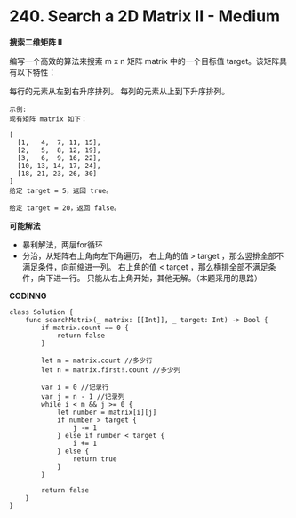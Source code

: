 # 240. Search a 2D Matrix II - Medium
**搜索二维矩阵 II**

编写一个高效的算法来搜索 m x n 矩阵 matrix 中的一个目标值 target。该矩阵具有以下特性：

每行的元素从左到右升序排列。
每列的元素从上到下升序排列。

```
示例:
现有矩阵 matrix 如下：

[
  [1,   4,  7, 11, 15],
  [2,   5,  8, 12, 19],
  [3,   6,  9, 16, 22],
  [10, 13, 14, 17, 24],
  [18, 21, 23, 26, 30]
]
给定 target = 5，返回 true。

给定 target = 20，返回 false。
```

**可能解法**

- 暴利解法，两层for循环
- 分治，从矩阵右上角向左下角遍历，
  右上角的值 > target ，那么竖排全部不满足条件，向前缩进一列。
  右上角的值 < target ，那么横排全部不满足条件，向下进一行。
  只能从右上角开始，其他无解。（本题采用的思路）

**CODINNG**

```
class Solution {
    func searchMatrix(_ matrix: [[Int]], _ target: Int) -> Bool {
        if matrix.count == 0 {
            return false
        }

        let m = matrix.count //多少行
        let n = matrix.first!.count //多少列

        var i = 0 //记录行
        var j = n - 1 //记录列
        while i < m && j >= 0 {
            let number = matrix[i][j]
            if number > target {
                j -= 1
            } else if number < target {
                i += 1
            } else {
                return true
            }
        }

        return false
    }
}
```
